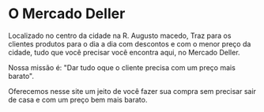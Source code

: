 <h1>O Mercado Deller</h1>

<p>Localizado no centro da cidade na R. Augusto macedo, Traz para os clientes produtos para o dia a dia com descontos e com o menor preço da cidade, tudo que você precisar você encontra aqui, no Mercado Deller.</p>

<p>Nossa missão é: "Dar tudo oque o cliente precisa com um preço mais barato".</p>

<p>Oferecemos nesse site um jeito de você fazer sua compra sem precisar sair de casa e com um preço bem mais barato.</p>
